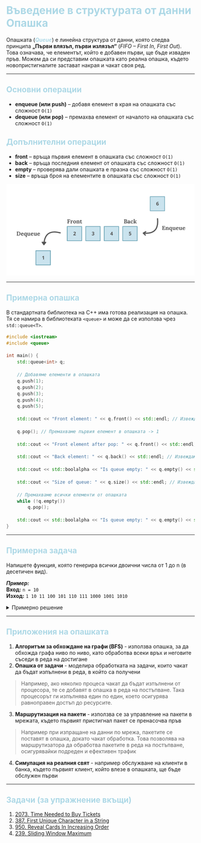 # <span style="color:lightblue;">Въведение в структурата от данни Опашка</span>

Опашката (<span style="color:lightblue;">***Queue***</span>) е линейна структура от данни, която следва принципа **„Първи влязъл, първи излязъл“** (*FIFO – First In, First Out*). Това означава, че елементът, който е добавен първи, ще бъде изваден пръв. Можем да си представим опашката като реална опашка, където новопристигналите застават накрая и чакат своя ред.

---

## <span style="color:lightblue;">Основни операции</span>

- **enqueue (или push)** – добавя елемент в края на опашката със сложност `O(1)`
- **dequeue (или pop)** – премахва елемент от началото на опашката със сложност `O(1)`

## <span style="color:lightblue;">Допълнителни операции</span>

- **front** – връща първия елемент в опашката със сложност `O(1)`
- **back** – връща последния елемент от опашката със сложност `O(1)`
- **empty** – проверява дали опашката е празна със сложност `O(1)`
- **size** – връща броя на елементите в опашката със сложност `O(1)`


![queue.png](queue.png)

---

## <span style="color:lightblue;">Примерна опашка</span>

В стандартната библиотека на C++ има готова реализация на опашка. Тя се намира в библиотеката `<queue>` и може да се използва чрез `std::queue<T>`.

```c++
#include <iostream>
#include <queue>

int main() {
    std::queue<int> q;

    // Добавяме елементи в опашката
    q.push(1);
    q.push(2);
    q.push(3);
    q.push(4);
    q.push(5);

    std::cout << "Front element: " << q.front() << std::endl; // Извеждаме първия елемент в опашката -> 1

    q.pop(); // Премахваме първия елемент в опашката -> 1

    std::cout << "Front element after pop: " << q.front() << std::endl; // Извеждаме първия елемент в опашката след премахване -> 2

    std::cout << "Back element: " << q.back() << std::endl; // Извеждаме последния елемент в опашката -> 5

    std::cout << std::boolalpha << "Is queue empty: " << q.empty() << std::endl; // Проверяваме дали опашката е празна -> false

    std::cout << "Size of queue: " << q.size() << std::endl; // Извеждаме размера на опашката -> 4

    // Премахваме всички елементи от опашката
    while (!q.empty())
        q.pop();

    std::cout << std::boolalpha << "Is queue empty: " << q.empty() << std::endl; // Проверяваме дали опашката е празна -> true
}
```

--- 

## <span style="color:lightblue;">Примерна задача</span>
Напишете функция, която генерира всички двоични числа от 1 до n (в десетичен вид).

***Пример:*** <br>
**Вход:** `n = 10` <br>
**Изход:** `1 10 11 100 101 110 111 1000 1001 1010`

<details>
<summary>Примерно решение</summary>

```c++
#include <iostream>
#include <queue>
#include <string>

void generateBinaryNumbers(int n) {
    std::queue<std::string> q;
    
    q.push("1");

    for (int i = 1; i <= n; ++i) {
        std::string current = q.front();
        q.pop();
        
        std::cout << current << " ";

        q.push(current + "0");
        q.push(current + "1");
    }
}

int main() {
    int n = 10;
    std::cout << "Двоични числа от 1 до " << n << ": ";
    generateBinaryNumbers(n);

    return 0;
}
```
</details>

---

## <span style="color:lightblue;">Приложения на опашката</span>

1. **Алгоритъм за обхождане на графи (BFS)** - използва опашка, за да обхожда графа ниво по ниво, като обработва всеки връх и неговите съседи в реда на достигане
2. **Опашка от задачи** - моделира обработката на задачи, които чакат да бъдат изпълнени в реда, в който са получени
> Например, ако няколко процеса чакат да бъдат изпълнени от процесора, те се добавят в опашка в реда на постъпване. Така процесорът ги изпълнява един по един, което осигурява равноправен достъп до ресурсите.
3. **Маршрутизация на пакети** - използва се за управление на пакети в мрежата, където първият пристигнал пакет се пренасочва пръв
> Например при изпращане на данни по мрежа, пакетите се поставят в опашка, докато чакат обработка. Това позволява на маршрутизатора да обработва пакетите в реда на постъпване, осигурявайки подреден и ефективен трафик
4. **Симулация на реалния свят** - например обслужване на клиенти в банка, където първият клиент, който влезе в опашката, ще бъде обслужен първи

---

## <span style="color:lightblue;">Задачи (за упражнение вкъщи)</span>

1. [2073. Time Needed to Buy Tickets](https://leetcode.com/problems/time-needed-to-buy-tickets/description/)
2. [387. First Unique Character in a String](https://leetcode.com/problems/first-unique-character-in-a-string/description/)
3. [950. Reveal Cards In Increasing Order](https://leetcode.com/problems/reveal-cards-in-increasing-order/description/)
4. [239. Sliding Window Maximum](https://leetcode.com/problems/sliding-window-maximum/description/)

